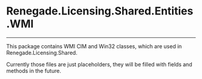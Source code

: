 # Renegade.Licensing.Shared.Entities.WMI
------
This package contains WMI CIM and Win32 classes, which are used in Renegade.Licensing.Shared.

Currently those files are just placeholders, they will be filled with fields and methods in the future.
